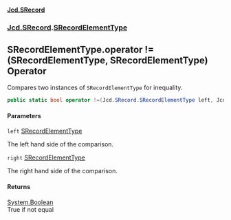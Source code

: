 #### [Jcd.SRecord](index.md 'index')
### [Jcd.SRecord](Jcd.SRecord.md 'Jcd.SRecord').[SRecordElementType](Jcd.SRecord.SRecordElementType.md 'Jcd.SRecord.SRecordElementType')

## SRecordElementType.operator !=(SRecordElementType, SRecordElementType) Operator

Compares two instances of `SRecordElementType` for inequality.

```csharp
public static bool operator !=(Jcd.SRecord.SRecordElementType left, Jcd.SRecord.SRecordElementType right);
```
#### Parameters

<a name='Jcd.SRecord.SRecordElementType.op_Inequality(Jcd.SRecord.SRecordElementType,Jcd.SRecord.SRecordElementType).left'></a>

`left` [SRecordElementType](Jcd.SRecord.SRecordElementType.md 'Jcd.SRecord.SRecordElementType')

The left hand side of the comparison.

<a name='Jcd.SRecord.SRecordElementType.op_Inequality(Jcd.SRecord.SRecordElementType,Jcd.SRecord.SRecordElementType).right'></a>

`right` [SRecordElementType](Jcd.SRecord.SRecordElementType.md 'Jcd.SRecord.SRecordElementType')

The right hand side of the comparison.

#### Returns
[System.Boolean](https://docs.microsoft.com/en-us/dotnet/api/System.Boolean 'System.Boolean')  
True if not equal